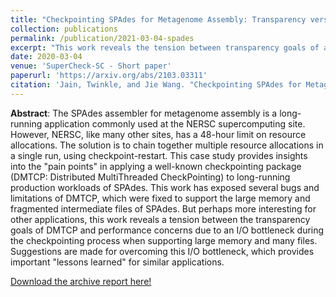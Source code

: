 ```yaml
---
title: "Checkpointing SPAdes for Metagenome Assembly: Transparency versus Performance in Production"
collection: publications
permalink: /publication/2021-03-04-spades
excerpt: "This work reveals the tension between transparency goals of an application-transparent solution and performance bottleneck in HPC"
date: 2020-03-04
venue: 'SuperCheck-SC - Short paper'
paperurl: 'https://arxiv.org/abs/2103.03311'
citation: 'Jain, Twinkle, and Jie Wang. "Checkpointing SPAdes for Metagenome Assembly: Transparency versus Performance in Production." arXiv preprint arXiv:2103.03311 (2021).'
---
```


**Abstract**: The SPAdes assembler for metagenome assembly is a long-running application commonly used at the NERSC supercomputing site. However, NERSC, like many other sites, has a 48-hour limit on resource allocations. The solution is to chain together multiple resource allocations in a single run, using checkpoint-restart. This case study provides insights into the "pain points" in applying a well-known checkpointing package (DMTCP: Distributed MultiThreaded CheckPointing) to long-running production workloads of SPAdes. This work has exposed several bugs and limitations of DMTCP, which were fixed to support the large memory and fragmented intermediate files of SPAdes. But perhaps more interesting for other applications, this work reveals a tension between the transparency goals of DMTCP and performance concerns due to an I/O bottleneck during the checkpointing process when supporting large memory and many files. Suggestions are made for overcoming this I/O bottleneck, which provides important "lessons learned" for similar applications.

<i class="fas fa-file-pdf"></i> [Download the archive report here!](https://arxiv.org/pdf/2103.03311.pdf)
